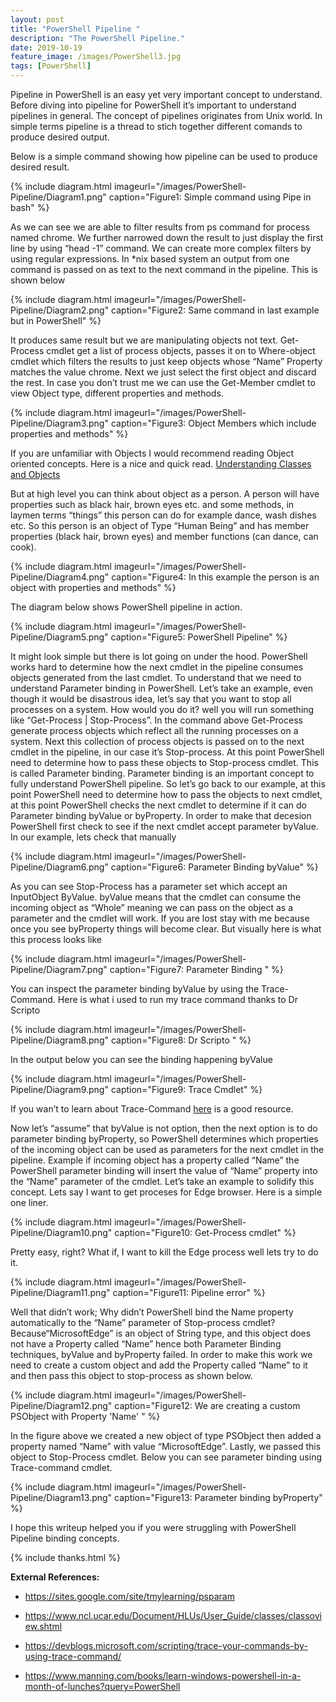 ```yaml
---
layout: post
title: "PowerShell Pipeline "
description: "The PowerShell Pipeline."
date: 2019-10-19
feature_image: /images/PowerShell3.jpg
tags: [PowerShell]
---
```

Pipeline in PowerShell is an easy yet very important concept to understand. Before diving into pipeline for PowerShell it’s important to understand pipelines in general. The concept of pipelines originates from Unix world. In simple terms pipeline is a thread to stich together different comands to produce desired output.
<!--more-->
Below is a simple command showing how pipeline can be used to produce desired result.

{% include diagram.html imageurl="/images/PowerShell-Pipeline/Diagram1.png" caption="Figure1: Simple command using Pipe in bash" %}

As we can see we are able to filter results from ps command for process named chrome. We further narrowed down the result to just display the first line by using “head -1” command.
We can create more complex filters by using regular expressions. In *nix based system an output from one command is passed on as text to the next command in the pipeline. This is shown below

{% include diagram.html imageurl="/images/PowerShell-Pipeline/Diagram2.png" caption="Figure2: Same command in last example but in PowerShell" %}

It produces same result but we are manipulating objects not text. Get-Process cmdlet get a list of process objects, passes it on to Where-object cmdlet which filters the results to just keep objects whose “Name” Property matches the value chrome. Next we just select the first object and discard the rest.
In case you don’t trust me we can use the Get-Member cmdlet to view Object type, different properties and methods.

{% include diagram.html imageurl="/images/PowerShell-Pipeline/Diagram3.png" caption="Figure3: Object Members which include properties and methods" %}

If you are unfamiliar with Objects I would recommend reading Object oriented concepts. Here is a nice and quick read.
[Understanding Classes and Objects](https://www.ncl.ucar.edu/Document/HLUs/User_Guide/classes/classoview.shtml)

But at high level you can think about object as a person. A person will have properties such as black hair, brown eyes etc. and some methods, in laymen terms “things” this person can do for example dance, wash dishes etc. So this person is an object of Type “Human Being” and has member properties (black hair, brown eyes) and member functions (can dance, can cook).

{% include diagram.html imageurl="/images/PowerShell-Pipeline/Diagram4.png" caption="Figure4: In this example the person is an object with properties and methods" %}

The diagram below shows PowerShell pipeline in action.

{% include diagram.html imageurl="/images/PowerShell-Pipeline/Diagram5.png" caption="Figure5: PowerShell Pipeline" %}

It might look simple but there is lot going on under the hood. PowerShell works hard to determine how the next cmdlet in the pipeline consumes objects generated from the last cmdlet. To understand that we need to understand Parameter binding in PowerShell.
Let’s take an example, even though it would be disastrous idea, let’s say that you want to stop all processes on a system. How would you do it? well you will run something like “Get-Process | Stop-Process”.
In the command above Get-Process generate process objects which reflect all the running processes on a system. Next this collection of process objects is passed on to the next cmdlet in the pipeline, in our case it’s Stop-process.
At this point PowerShell need to determine how to pass these objects to Stop-process cmdlet. This is called Parameter binding.
Parameter binding is an important concept to fully understand PowerShell pipeline. So let’s go back to our example, at this point PowerShell need to determine how to pass the objects to next cmdlet, at this point PowerShell checks the next cmdlet to determine if it can do Parameter binding byValue or byProperty.
In order to make that decesion PowerShell first check to see if the next cmdlet accept parameter byValue. In our example, lets check that manually

{% include diagram.html imageurl="/images/PowerShell-Pipeline/Diagram6.png" caption="Figure6: Parameter Binding byValue" %}

As you can see Stop-Process has a parameter set which accept an InputObject ByValue.
byValue means that the cmdlet can consume the incoming object as “Whole” meaning we can pass on the object as a parameter and the cmdlet will work.
If you are lost stay with me because once you see byProperty things will become clear.
But visually here is what this process looks like

{% include diagram.html imageurl="/images/PowerShell-Pipeline/Diagram7.png" caption="Figure7: Parameter Binding " %}

You can inspect the parameter binding byValue by using the Trace-Command. Here is what i used to run my trace command thanks to Dr Scripto

{% include diagram.html imageurl="/images/PowerShell-Pipeline/Diagram8.png" caption="Figure8: Dr Scripto " %}

In the output below you can see the binding happening byValue

{% include diagram.html imageurl="/images/PowerShell-Pipeline/Diagram9.png" caption="Figure9: Trace Cmdlet" %}

If you wan’t to learn about Trace-Command [here](https://devblogs.microsoft.com/scripting/trace-your-commands-by-using-trace-command/) is a good resource.

Now let’s “assume” that byValue is not option, then the next option is to do parameter binding byProperty, so PowerShell determines which properties of the incoming object can be used as parameters for the next cmdlet in the pipeline. Example if incoming object has a property called “Name” the PowerShell parameter binding will insert the value of “Name” property into the “Name” parameter of the cmdlet.
Let’s take an example to solidify this concept. Lets say I want to get proceses for Edge browser. Here is a simple one liner.

{% include diagram.html imageurl="/images/PowerShell-Pipeline/Diagram10.png" caption="Figure10: Get-Process cmdlet" %}

Pretty easy, right? What if, I want to kill the Edge process well lets try to do it.

{% include diagram.html imageurl="/images/PowerShell-Pipeline/Diagram11.png" caption="Figure11: Pipeline error" %}

Well that didn’t work; Why didn’t PowerShell bind the Name property automatically to the “Name” parameter of Stop-process cmdlet?
Because“MicrosoftEdge” is an object of String type, and this object does not have a Property called “Name” hence both Parameter Binding techniques, byValue and byProperty failed.
In order to make this work we need to create a custom object and add the Property called “Name” to it and then pass this object to stop-process as shown below.

{% include diagram.html imageurl="/images/PowerShell-Pipeline/Diagram12.png" caption="Figure12: We are creating a custom PSObject with Property 'Name' " %}

In the figure above we created a new object of type PSObject then added a property named “Name” with value “MicrosoftEdge”. Lastly, we passed this object to Stop-Process cmdlet. Below you can see parameter binding using Trace-command cmdlet.

{% include diagram.html imageurl="/images/PowerShell-Pipeline/Diagram13.png" caption="Figure13: Parameter binding byProperty" %}

I hope this writeup helped you if you were struggling with PowerShell Pipeline binding concepts.

{% include thanks.html %}

**External References:**

+ https://sites.google.com/site/tmylearning/psparam

+ https://www.ncl.ucar.edu/Document/HLUs/User_Guide/classes/classoview.shtml

+ https://devblogs.microsoft.com/scripting/trace-your-commands-by-using-trace-command/

+ https://www.manning.com/books/learn-windows-powershell-in-a-month-of-lunches?query=PowerShell

